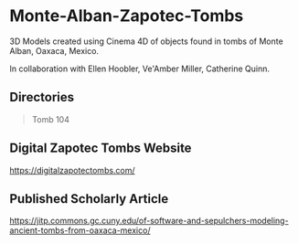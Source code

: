 # Monte-Alban-Zapotec-Tombs
3D Models created using Cinema 4D of objects found in tombs of Monte Alban, Oaxaca, Mexico.

In collaboration with Ellen Hoobler, Ve'Amber Miller, Catherine Quinn.

## Directories
>Tomb 104

## Digital Zapotec Tombs Website
https://digitalzapotectombs.com/

## Published Scholarly Article
https://jitp.commons.gc.cuny.edu/of-software-and-sepulchers-modeling-ancient-tombs-from-oaxaca-mexico/
